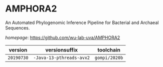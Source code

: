 # AMPHORA2

An Automated Phylogenomic Inference Pipeline for Bacterial and Archaeal Sequences.

*homepage*: <https://github.com/wu-lab-uva/AMPHORA2>

version | versionsuffix | toolchain
--------|---------------|----------
``20190730`` | ``-Java-13-pthreads-avx2`` | ``gompi/2020b``

